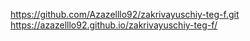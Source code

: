 https://github.com/Azazelllo92/zakrivayuschiy-teg-f.git
https://azazelllo92.github.io/zakrivayuschiy-teg-f/